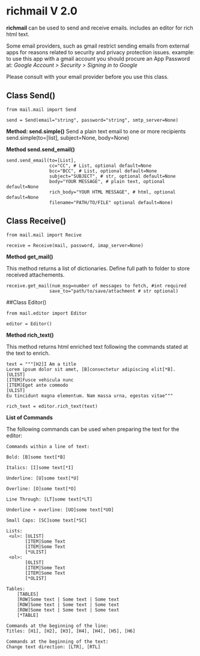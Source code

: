 # richmail V 2.0
**richmail** can be used to send and receive emails. includes an editor for rich html text. 

Some email providers, such as gmail restrict sending emails from external apps for reasons related to security
and privacy protection issues.
example: to use this app with a gmail account you should procure an App Password at:
*Google Account > Security > Signing in to Google*

Please consult with your email provider before you use this class.

## Class Send() 
    from mail.mail import Send

    send = Send(email="string", password="string", smtp_server=None)

**Method: send.simple()**
Send a plain text email to one or more recipients 
    send.simple(to=[list], subject=None, body=None)

**Method send.send_email()**

    send.send_email(to=[List],
                    cc="CC", # List, optional default=None
                    bcc="BCC", # List, optional default=None
                    subject="SUBJECT", # str, optional default=None
                    body="YOUR MESSAGE", # plain text, optional default=None
                    rich_body="YOUR HTML MESSAGE", # html, optional default=None
                    filename="PATH/TO/FILE" optional default=None)

## Class Receive()
    from mail.mail import Recive

    receive = Receive(mail, password, imap_server=None)

**Method get_mail()**

This method returns a list of dictionaries.
Define full path to folder to store received attachements. 

    receive.get_mail(num_msg=number of messages to fetch, #int required
                    save_to="path/to/save/attachment # str optional)

##Class Editor()

    from mail.editor import Editor

    editor = Editor()

**Method rich_text()**

This method returns html enriched text following the commands stated at the text to enrich.

    text = """[H2]I Am a title
    Lorem ipsum dolor sit amet, [B]consectetur adipiscing elit[*B]. 
    [ULIST]    
    [ITEM]Fusce vehicula nunc 
    [ITEM]Eget ante commodo
    [ULIST]
    Eu tincidunt magna elementum. Nam massa urna, egestas vitae"""

    rich_text = editor.rich_text(text)
**List of Commands**

The following commands can be used when preparing the text for the editor: 

    Commands within a line of text:
    
    Bold: [B]some text[*B]

    Italics: [I]some text[*I]

    Underline: [U]some text[*U]

    Overline: [O]some text[*O]

    Line Through: [LT]some text[*LT]
    
    Underline + overline: [UO]some text[*UO]

    Small Caps: [SC]some text[*SC]

    Lists:
     <ul>: [ULIST]
           [ITEM]Some Text
           [ITEM]Some Text
           [*ULIST]
     <ol>:
           [OLIST]
           [ITEM]Some Text
           [ITEM]Some Text
           [*OLIST]

    Tables:
        [TABLES]
        [ROW]Some text | Some text | Some text
        [ROW]Some text | Some text | Some text
        [ROW]Some text | Some text | Some text
        [*TABLE]

    Commands at the beginning of the line:
    Titles: [H1], [H2], [H3], [H4], [H4], [H5], [H6]

    Commands at the beginning of the text:
    Change text direction: [LTR], [RTL]


